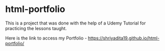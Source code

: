 # html-portfolio
This is a project that was done with the help of a Udemy Tutorial for practicing the lessons taught.

Here is the link to access my Portfolio  - https://shriyadita19.github.io/html-portfolio/

